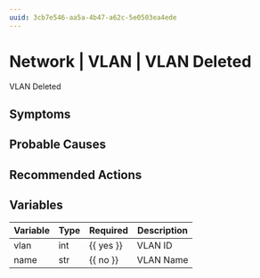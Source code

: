 ```yaml
---
uuid: 3cb7e546-aa5a-4b47-a62c-5e0503ea4ede
---
```

# Network | VLAN | VLAN Deleted

VLAN Deleted

## Symptoms

## Probable Causes

## Recommended Actions

## Variables

Variable | Type | Required | Description
--- | --- | --- | ---
vlan | int | {{ yes }} | VLAN ID
name | str | {{ no }} | VLAN Name
